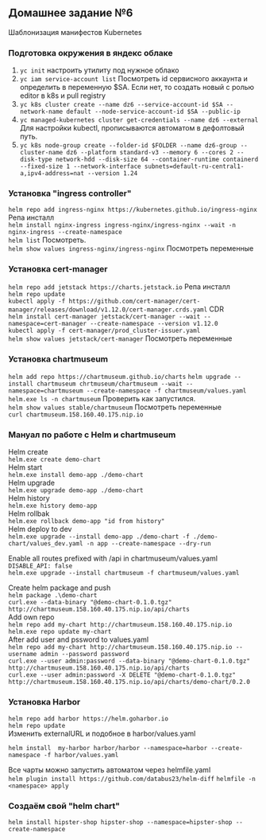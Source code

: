 ## Домашнее задание №6
Шаблонизация манифестов Kubernetes

### Подготовка окружения в яндекс облаке

1. ```yc init``` настроить утилиту под нужное облако
2. ```yc iam service-account list``` Посмотреть id сервисного аккаунта и определить в переменную $SA. Если нет, то создать новый с ролью editor в k8s и pull registry
2. ```yc k8s cluster create --name dz6 --service-account-id $SA --network-name default --node-service-account-id $SA --public-ip```
3. ```yc managed-kubernetes cluster get-credentials --name dz6 --external``` Для настройки kubectl, прописываются автоматом в дефолтовый путь.
4. ```yc k8s node-group create --folder-id $FOLDER --name dz6-group --cluster-name dz6 --platform standard-v3 --memory 6 --cores 2 --disk-type network-hdd --disk-size 64 --container-runtime containerd --fixed-size 1 --network-interface subnets=default-ru-central1-a,ipv4-address=nat --version 1.24```

### Установка "ingress controller"

```helm repo add ingress-nginx https://kubernetes.github.io/ingress-nginx``` Репа инсталл  
```helm install nginx-ingress ingress-nginx/ingress-nginx --wait -n nginx-ingress --create-namespace```  
```helm list``` Посмотреть.  
```helm show values ingress-nginx/ingress-nginx``` Посмотреть переменные

### Установка cert-manager

```helm repo add jetstack https://charts.jetstack.io``` Репа инсталл  
```helm repo update```  
```kubectl apply -f https://github.com/cert-manager/cert-manager/releases/download/v1.12.0/cert-manager.crds.yaml``` CDR  
```helm install cert-manager jetstack/cert-manager --wait --namespace=cert-manager --create-namespace --version v1.12.0```  
```kubectl apply -f cert-manager/prod_cluster-issuer.yaml```  
```helm show values jetstack/cert-manager``` Посмотреть переменные

### Установка chartmuseum

```helm add repo https://chartmuseum.github.io/charts```
```helm upgrade --install chartmuseum chrtmuseum/chartmuseum --wait --namespace=chartmuseum --create-namespace -f chartmuseum/values.yaml```  
```helm.exe ls -n chartmuseum``` Проверить как запустился.  
```helm show values stable/chartmuseum``` Посмотреть переменные  
```curl chartmuseum.158.160.40.175.nip.io```

### Мануал по работе с Helm и chartmuseum

Helm create  
```helm.exe create demo-chart```  
Helm start  
```helm.exe install demo-app ./demo-chart```  
Helm upgrade  
```helm.exe upgrade demo-app ./demo-chart```  
Helm history  
```helm.exe history demo-app```  
Helm rollbak  
```helm.exe rollback demo-app "id from history"```  
Helm deploy to dev  
```helm.exe upgrade --install demo-app ./demo-chart -f ./demo-chart/values_dev.yaml -n app --create-namespace --dry-run```  

Enable all routes prefixed with /api in chartmuseum/values.yaml    
```DISABLE_API: false```  
```helm.exe upgrade --install chartmuseum -f chartmuseum/values.yaml```  
 
Create helm package and push  
```helm package .\demo-chart```  
```curl.exe --data-binary "@demo-chart-0.1.0.tgz" http://chartmuseum.158.160.40.175.nip.io/api/charts```  
Add  own repo  
```helm repo add my-chart http://chartmuseum.158.160.40.175.nip.io```  
```helm.exe repo update my-chart```  
After add user and pssword to values.yaml  
```helm repo add my-chart http://chartmuseum.158.160.40.175.nip.io --username admin --password password```  
```curl.exe --user admin:password --data-binary "@demo-chart-0.1.0.tgz" http://chartmuseum.158.160.40.175.nip.io/api/charts```  
```curl.exe --user admin:password -X DELETE "@demo-chart-0.1.0.tgz" http://chartmuseum.158.160.40.175.nip.io/api/charts/demo-chart/0.2.0```

### Установка Harbor
```helm repo add harbor https://helm.goharbor.io```    
```helm repo update```   
Изменить externalURL и подобное в harbor/values.yaml   

```helm install  my-harbor harbor/harbor --namespace=harbor --create-namespace -f harbor/values.yaml```

Все чарты можно запустить автоматом через helmfile.yaml  
```helm plugin install https://github.com/databus23/helm-diff```
```helmfile -n <namespace> apply```

### Создаём свой "helm chart"
```helm install hipster-shop hipster-shop --namespace=hipster-shop --create-namespace```

